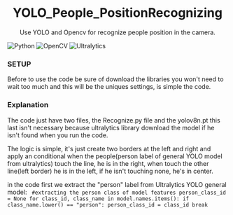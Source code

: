 
<div align="center">
    <h1>YOLO_People_PositionRecognizing</h1>
</div>

<div align="center"> 
<p> Use YOLO and Opencv for recognize people position in the camera. 
</p>
</div>


![Python](https://img.shields.io/badge/Python-3.13.3-3670A0?style=for-the-badge&logo=python&logoColor=ffdd54) ![OpenCV](https://img.shields.io/badge/OpenCV-4.11.0.86-5C3EE8?style=for-the-badge&logo=opencv) ![Ultralytics](https://img.shields.io/badge/Ultralytics-8.3.152-FF6347?style=for-the-badge)


<h3> SETUP</h3>
Before to use the code be sure of download the libraries 
you won't need to wait too much and this will be the uniques 
settings, is simple the code.


<h3>Explanation</h3>
<p>The code just have two files, the Recognize.py file and the yolov8n.pt this last isn't necessary because ultralytics library download the model if he isn't found when you run the code.

The logic is simple, it's just create two borders at the left and right and apply an conditional when the people(person label of general YOLO model from ultralytics) touch the line, he is in the right, when touch the other line(left border) he is in the left, if he isn't touching none, he's in center.


in the code first we extract the "person" label from Ultralytics YOLO general model:
` 
#extracting the person class of model features
person_class_id = None
for class_id, class_name in model.names.items():
    if class_name.lower() == "person":
        person_class_id = class_id
        break `
        </p>
